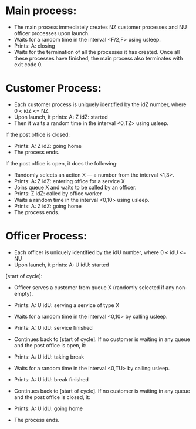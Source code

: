 # Main process:
* The main process immediately creates NZ customer processes and NU officer processes upon launch.
* Waits for a random time in the interval <F/2,F> using usleep.
* Prints: A: closing
* Waits for the termination of all the processes it has created. Once all these processes have finished, the main process
also terminates with exit code 0.
# Customer Process:
* Each customer process is uniquely identified by the idZ number, where 0 < idZ <= NZ.
* Upon launch, it prints: A: Z idZ: started
* Then it waits a random time in the interval <0,TZ> using usleep.

If the post office is closed:
* Prints: A: Z idZ: going home
* The process ends.

If the post office is open, it does the following:

* Randomly selects an action X — a number from the interval <1,3>.
* Prints: A: Z idZ: entering office for a service X
* Joins queue X and waits to be called by an officer.
* Prints: Z idZ: called by office worker
* Waits a random time in the interval <0,10> using usleep.
* Prints: A: Z idZ: going home
* The process ends.
# Officer Process:
* Each officer is uniquely identified by the idU number, where 0 < idU <= NU
* Upon launch, it prints: A: U idU: started

[start of cycle]:

* Officer serves a customer from queue X (randomly selected if any non-empty).
* Prints: A: U idU: serving a service of type X
* Waits for a random time in the interval <0,10> by calling usleep.
* Prints: A: U idU: service finished
* Continues back to [start of cycle].
If no customer is waiting in any queue and the post office is open, it:

* Prints: A: U idU: taking break
* Waits for a random time in the interval <0,TU> by calling usleep.
* Prints: A: U idU: break finished
* Continues back to [start of cycle].
If no customer is waiting in any queue and the post office is closed, it:

* Prints: A: U idU: going home
* The process ends.